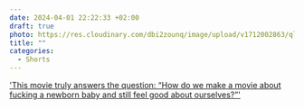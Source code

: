 ```yaml
---
date: 2024-04-01 22:22:33 +02:00
draft: true
photo: https://res.cloudinary.com/dbi2zounq/image/upload/v1712002863/qly68g5jwxvqkkpcv17d.jpg
title: ""
categories:
  - Shorts
---
```


['This movie truly answers the question: “How do we make a movie about fucking a newborn baby and still feel good about ourselves?”'](https://www.reddit.com/r/criterion/s/p0Sni2zOzM)
